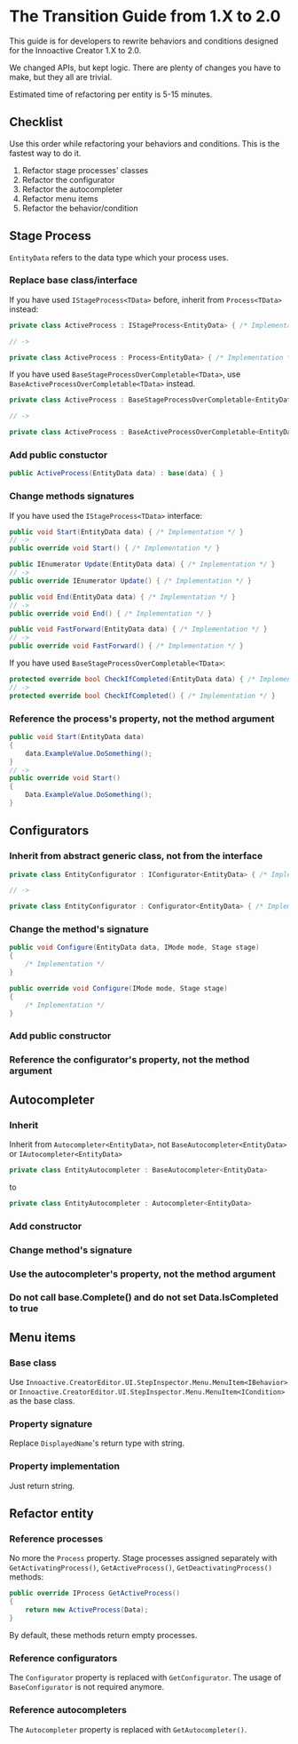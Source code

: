# The Transition Guide from 1.X to 2.0

This guide is for developers to rewrite behaviors and conditions designed for the Innoactive Creator 1.X to 2.0.

We changed APIs, but kept logic. There are plenty of changes you have to make, but they all are trivial.

Estimated time of refactoring per entity is 5-15 minutes.

## Checklist

Use this order while refactoring your behaviors and conditions. This is the fastest way to do it.

1. Refactor stage processes' classes
2. Refactor the configurator
3. Refactor the autocompleter
4. Refactor menu items
5. Refactor the behavior/condition

## Stage Process

`EntityData` refers to the data type which your process uses.

### Replace base class/interface

If you have used `IStageProcess<TData>` before, inherit from `Process<TData>` instead:

```csharp
private class ActiveProcess : IStageProcess<EntityData> { /* Implementation */ }

// ->

private class ActiveProcess : Process<EntityData> { /* Implementation */ }
```

If you have used `BaseStageProcessOverCompletable<TData>`, use `BaseActiveProcessOverCompletable<TData>` instead.

```csharp
private class ActiveProcess : BaseStageProcessOverCompletable<EntityData> { /* Implementation */ }

// ->

private class ActiveProcess : BaseActiveProcessOverCompletable<EntityData> { /* Implementation */ }
```

### Add public constuctor

```csharp
public ActiveProcess(EntityData data) : base(data) { }
```

### Change methods signatures

If you have used the `IStageProcess<TData>` interface:

```csharp
public void Start(EntityData data) { /* Implementation */ }
// ->
public override void Start() { /* Implementation */ }
```

```csharp
public IEnumerator Update(EntityData data) { /* Implementation */ }
// ->
public override IEnumerator Update() { /* Implementation */ }
```

```csharp
public void End(EntityData data) { /* Implementation */ }
// ->
public override void End() { /* Implementation */ }
```

```csharp
public void FastForward(EntityData data) { /* Implementation */ }
// ->
public override void FastForward() { /* Implementation */ }
```

If you have used `BaseStageProcessOverCompletable<TData>`:

```csharp
protected override bool CheckIfCompleted(EntityData data) { /* Implementation */ }
// ->
protected override bool CheckIfCompleted() { /* Implementation */ }
```

### Reference the process's property, not the method argument

```csharp
public void Start(EntityData data) 
{ 
    data.ExampleValue.DoSomething();    
}
// ->
public override void Start() 
{
    Data.ExampleValue.DoSomething();    
}
```

## Configurators

### Inherit from abstract generic class, not from the interface

```csharp
private class EntityConfigurator : IConfigurator<EntityData> { /* Implementation */ }

// ->

private class EntityConfigurator : Configurator<EntityData> { /* Implementation */ }
```

### Change the method's signature

```csharp
public void Configure(EntityData data, IMode mode, Stage stage) 
{
    /* Implementation */ 
}
```

```csharp
public override void Configure(IMode mode, Stage stage) 
{
    /* Implementation */ 
}
```

### Add public constructor

### Reference the configurator's property, not the method argument

## Autocompleter

### Inherit

Inherit from `Autocompleter<EntityData>`, not `BaseAutocompleter<EntityData>` or `IAutocompleter<EntityData>`

```csharp
private class EntityAutocompleter : BaseAutocompleter<EntityData>
```

to

```csharp
private class EntityAutocompleter : Autocompleter<EntityData>
```

### Add constructor

### Change method's signature

### Use the autocompleter's property, not the method argument

### Do not call base.Complete() and do not set Data.IsCompleted to true

## Menu items

### Base class

Use `Innoactive.CreatorEditor.UI.StepInspector.Menu.MenuItem<IBehavior>` or `Innoactive.CreatorEditor.UI.StepInspector.Menu.MenuItem<ICondition>` as the base class.

### Property signature

Replace `DisplayedName`'s return type with string.

### Property implementation

Just return string.

## Refactor entity

### Reference processes

No more the `Process` property. Stage processes assigned separately with `GetActivatingProcess()`, `GetActiveProcess()`, `GetDeactivatingProcess()` methods:

```csharp
public override IProcess GetActiveProcess()
{
    return new ActiveProcess(Data);
}
```

By default, these methods return empty processes.

### Reference configurators

The `Configurator` property is replaced with `GetConfigurator`. The usage of `BaseConfigurator` is not required anymore.

### Reference autocompleters

The `Autocompleter` property is replaced with `GetAutocompleter()`.